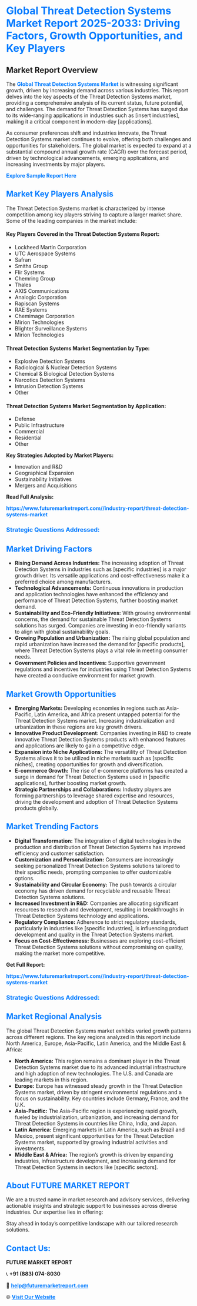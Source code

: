 <h1 style="color: #007BFF;">Global Threat Detection Systems Market Report 2025-2033: Driving Factors, Growth Opportunities, and Key Players</h1>

<section id="overview">
<h2>Market Report Overview</h2>
<p>The <a href="https://www.futuremarketreport.com//industry-report/threat-detection-systems-market" style="color: #007BFF; text-decoration: none;"><strong>Global Threat Detection Systems Market</strong></a> is witnessing significant growth, driven by increasing demand across various industries. This report delves into the key aspects of the Threat Detection Systems market, providing a comprehensive analysis of its current status, future potential, and challenges. The demand for Threat Detection Systems has surged due to its wide-ranging applications in industries such as [insert industries], making it a critical component in modern-day [applications].</p>
<p>As consumer preferences shift and industries innovate, the Threat Detection Systems market continues to evolve, offering both challenges and opportunities for stakeholders. The global market is expected to expand at a substantial compound annual growth rate (CAGR) over the forecast period, driven by technological advancements, emerging applications, and increasing investments by major players.</p>
</section>

<section id="overview">
<p><a href="https://www.futuremarketreport.com//request-sample/reportId=54010" style="color: #007BFF; text-decoration: none;"><strong>Explore Sample Report Here</strong></a></p>
</section>

<section id="key-players">
<h2 style="color: #007BFF;">Market Key Players Analysis</h2>
<p>The Threat Detection Systems market is characterized by intense competition among key players striving to capture a larger market share. Some of the leading companies in the market include:</p>
<h4>Key Players Covered in the Threat Detection Systems Report:</h4>
<ul><li>Lockheed Martin Corporation</li><li>UTC Aerospace Systems</li><li>Safran</li><li>Smiths Group</li><li>Flir Systems</li><li>Chemring Group</li><li>Thales</li><li>AXIS Communications</li><li>Analogic Corporation</li><li>Rapiscan Systems</li><li>RAE Systems</li><li>Chemimage Corporation</li><li>Mirion Technologies</li><li>Blighter Surveillance Systems</li><li>Mirion Technologies</li></ul>
<h4>Threat Detection Systems Market Segmentation by Type:</h4>
<ul><li>Explosive Detection Systems</li><li>Radiological &amp; Nuclear Detection Systems</li><li>Chemical &amp; Biological Detection Systems</li><li>Narcotics Detection Systems</li><li>Intrusion Detection Systems</li><li>Other</li></ul>

<h4>Threat Detection Systems Market Segmentation by Application:</h4>
<ul><li>Defense</li><li>Public Infrastructure</li><li>Commercial</li><li>Residential</li><li>Other</li></ul>
<p><strong>Key Strategies Adopted by Market Players:</strong></p>
<ul>
<li>Innovation and R&D</li>
<li>Geographical Expansion</li>
<li>Sustainability Initiatives</li>
<li>Mergers and Acquisitions</li>
</ul>
</section>

<section>
<p><strong>Read Full Analysis: </strong></p><a href="https://www.futuremarketreport.com//industry-report/threat-detection-systems-market" style="color: #007BFF; text-decoration: none;"><strong>https://www.futuremarketreport.com//industry-report/threat-detection-systems-market</strong></a>
<h3 style="color: #007BFF;">Strategic Questions Addressed:</h3>
</section>

<section id="driving-factors">
<h2 style="color: #007BFF;">Market Driving Factors</h2>
<ul>
<li><strong>Rising Demand Across Industries:</strong> The increasing adoption of Threat Detection Systems in industries such as [specific industries] is a major growth driver. Its versatile applications and cost-effectiveness make it a preferred choice among manufacturers.</li>
<li><strong>Technological Advancements:</strong> Continuous innovations in production and application technologies have enhanced the efficiency and performance of Threat Detection Systems, further boosting market demand.</li>
<li><strong>Sustainability and Eco-Friendly Initiatives:</strong> With growing environmental concerns, the demand for sustainable Threat Detection Systems solutions has surged. Companies are investing in eco-friendly variants to align with global sustainability goals.</li>
<li><strong>Growing Population and Urbanization:</strong> The rising global population and rapid urbanization have increased the demand for [specific products], where Threat Detection Systems plays a vital role in meeting consumer needs.</li>
<li><strong>Government Policies and Incentives:</strong> Supportive government regulations and incentives for industries using Threat Detection Systems have created a conducive environment for market growth.</li>
</ul>
</section>

<section id="growth-opportunities">
<h2 style="color: #007BFF;">Market Growth Opportunities</h2>
<ul>
<li><strong>Emerging Markets:</strong> Developing economies in regions such as Asia-Pacific, Latin America, and Africa present untapped potential for the Threat Detection Systems market. Increasing industrialization and urbanization in these regions are key growth drivers.</li>
<li><strong>Innovative Product Development:</strong> Companies investing in R&D to create innovative Threat Detection Systems products with enhanced features and applications are likely to gain a competitive edge.</li>
<li><strong>Expansion into Niche Applications:</strong> The versatility of Threat Detection Systems allows it to be utilized in niche markets such as [specific niches], creating opportunities for growth and diversification.</li>
<li><strong>E-commerce Growth:</strong> The rise of e-commerce platforms has created a surge in demand for Threat Detection Systems used in [specific applications], further boosting market growth.</li>
<li><strong>Strategic Partnerships and Collaborations:</strong> Industry players are forming partnerships to leverage shared expertise and resources, driving the development and adoption of Threat Detection Systems products globally.</li>
</ul>
</section>

<section id="trending-factors">
<h2 style="color: #007BFF;">Market Trending Factors</h2>
<ul>
<li><strong>Digital Transformation:</strong> The integration of digital technologies in the production and distribution of Threat Detection Systems has improved efficiency and customer satisfaction.</li>
<li><strong>Customization and Personalization:</strong> Consumers are increasingly seeking personalized Threat Detection Systems solutions tailored to their specific needs, prompting companies to offer customizable options.</li>
<li><strong>Sustainability and Circular Economy:</strong> The push towards a circular economy has driven demand for recyclable and reusable Threat Detection Systems solutions.</li>
<li><strong>Increased Investment in R&D:</strong> Companies are allocating significant resources to research and development, resulting in breakthroughs in Threat Detection Systems technology and applications.</li>
<li><strong>Regulatory Compliance:</strong> Adherence to strict regulatory standards, particularly in industries like [specific industries], is influencing product development and quality in the Threat Detection Systems market.</li>
<li><strong>Focus on Cost-Effectiveness:</strong> Businesses are exploring cost-efficient Threat Detection Systems solutions without compromising on quality, making the market more competitive.</li>
</ul>
</section>

<section>
<p><strong>Get Full Report: </strong></p><a href="https://www.futuremarketreport.com//industry-report/threat-detection-systems-market" style="color: #007BFF; text-decoration: none;"><strong>https://www.futuremarketreport.com//industry-report/threat-detection-systems-market</strong></a>
<h3 style="color: #007BFF;">Strategic Questions Addressed:</h3>
</section>


<section id="regional-analysis">
<h2 style="color: #007BFF;">Market Regional Analysis</h2>
<p>The global Threat Detection Systems market exhibits varied growth patterns across different regions. The key regions analyzed in this report include North America, Europe, Asia-Pacific, Latin America, and the Middle East & Africa:</p>
<ul>
<li><strong>North America:</strong> This region remains a dominant player in the Threat Detection Systems market due to its advanced industrial infrastructure and high adoption of new technologies. The U.S. and Canada are leading markets in this region.</li>
<li><strong>Europe:</strong> Europe has witnessed steady growth in the Threat Detection Systems market, driven by stringent environmental regulations and a focus on sustainability. Key countries include Germany, France, and the U.K.</li>
<li><strong>Asia-Pacific:</strong> The Asia-Pacific region is experiencing rapid growth, fueled by industrialization, urbanization, and increasing demand for Threat Detection Systems in countries like China, India, and Japan.</li>
<li><strong>Latin America:</strong> Emerging markets in Latin America, such as Brazil and Mexico, present significant opportunities for the Threat Detection Systems market, supported by growing industrial activities and investments.</li>
<li><strong>Middle East & Africa:</strong> The region’s growth is driven by expanding industries, infrastructure development, and increasing demand for Threat Detection Systems in sectors like [specific sectors].</li>
</ul>
</section>

<footer>
<h2 style="color: #007BFF;">About FUTURE MARKET REPORT</h2>
<p>We are a trusted name in market research and advisory services, delivering actionable insights and strategic support to businesses across diverse industries. Our expertise lies in offering:</p>

<p>Stay ahead in today’s competitive landscape with our tailored research solutions.</p>

<h2 style="color: #007BFF;">Contact Us:</h2>
<p><strong>FUTURE MARKET REPORT</strong></p>
<p>📞 <strong>+91 (883) 074-8030</strong></p>
<p>📧 <strong><a href="mailto:help@futuremarketreport.com" style="color: #007BFF;">help@futuremarketreport.com</a></strong></p>
<p>🌐 <strong><a href="https://www.futuremarketreport.com/" style="color: #007BFF;">Visit Our Website</a></strong></p>
</footer>